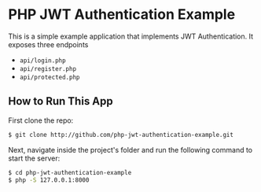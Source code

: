 # PHP JWT Authentication Example

This is a simple example application that implements JWT Authentication. It exposes three endpoints

- `api/login.php`
- `api/register.php`
- `api/protected.php`

## How to Run This App

First clone the repo:

```bash
$ git clone http://github.com/php-jwt-authentication-example.git
```

Next, navigate inside the project's folder and run the following command to start the server:

```bash
$ cd php-jwt-authentication-example
$ php -S 127.0.0.1:8000
```

